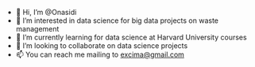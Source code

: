 - 👋 Hi, I’m @Onasidi
- 👀 I’m interested in data science for big data projects on waste management
- 🌱 I’m currently learning for data science at Harvard University courses
- 💞️ I’m looking to collaborate on data science projects
- 📫 You can reach me mailing to excima@gmail.com 
